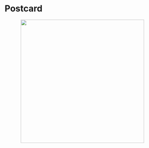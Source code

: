 # Postcard

<p align="middle">
 <img src="../master/app/src/main/res/raw/portrait1.jpg" width="400" />
</p>
